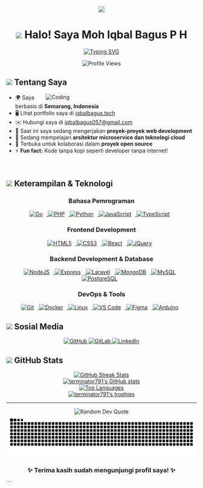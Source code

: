 <div align="center">
  <img src="https://media.giphy.com/media/v1.Y2lkPTc5MGI3NjExNzY5NDNkYmJmOTlmNzQyZDJmZGEyYzk2YjJkNmNlMDk3M2YwODUwMSZlcD12MV9pbnRlcm5hbF9naWZzX2dpZklkJmN0PWc/M9gbBd9nbDrOTu1Mqx/giphy.gif" width="100"/>
  
  # <img src="https://user-images.githubusercontent.com/18350557/176309783-0785949b-9127-417c-8b55-ab5a4333674e.gif"> Halo! Saya Moh Iqbal Bagus P H
  
  <p align="center">
    <a href="https://git.io/typing-svg"><img src="https://readme-typing-svg.herokuapp.com?font=Fira+Code&pause=1000&color=0891B2&center=true&vCenter=true&width=435&lines=Web+Developer;Backend+Engineer;Problem+Solver;Tech+Enthusiast" alt="Typing SVG" /></a>
  </p>
</div>

<div align="center">
  <img src="https://komarev.com/ghpvc/?username=terminator791&style=flat-square&color=0891B2" alt="Profile Views"/>
</div>

## <img src="https://media.giphy.com/media/v1.Y2lkPTc5MGI3NjExYTFjMzYzZTViOGM2ZmYwNjgwNzI2YzUyMmE0NmM1Y2ZiZTIzYjg0NyZlcD12MV9pbnRlcm5hbF9naWZzX2dpZklkJmN0PWc/WUlplcMpOCEmTGBtBW/giphy.gif" width="40"> Tentang Saya

<img align="right" alt="Coding" width="400" src="https://media.giphy.com/media/v1.Y2lkPTc5MGI3NjExODkyMGNkNTJlNjIzODA0NzgzZjhjZDljYThhYzI0OTYzNzc3MmY1NCZlcD12MV9pbnRlcm5hbF9naWZzX2dpZklkJmN0PWc/qgQUggAC3Pfv687qPC/giphy.gif">

- 🌍 Saya berbasis di **Semarang, Indonesia**
- 🖥️ Lihat portfolio saya di [iqbalbagus.tech](http://iqbalbagus.tech/)
- ✉️ Hubungi saya di [iqbalbagus057@gmail.com](mailto:iqbalbagus057@gmail.com)
- 🚀 Saat ini saya sedang mengerjakan **proyek-proyek web development**
- 🧠 Sedang mempelajari **arsitektur microservice dan teknologi cloud**
- 🤝 Terbuka untuk kolaborasi dalam **proyek open source**
- ⚡ **Fun fact:** Kode tanpa kopi seperti developer tanpa internet!

<br>

## <img src="https://media2.giphy.com/media/QssGEmpkyEOhBCb7e1/giphy.gif?cid=ecf05e47a0n3gi1bfqntqmob8g9aid1oyj2wr3ds3mg700bl&rid=giphy.gif" width="25"> Keterampilan & Teknologi

<div align="center">
  
  ### Bahasa Pemrograman
  
  <p>
    <a href="https://go.dev/doc/" target="_blank" rel="noreferrer">
      <img src="https://raw.githubusercontent.com/danielcranney/readme-generator/main/public/icons/skills/go-colored.svg" alt="Go" title="Go" width="40" height="40" style="margin-right:10px"/>
    </a>
    <a href="https://www.php.net/" target="_blank" rel="noreferrer">
      <img src="https://raw.githubusercontent.com/danielcranney/readme-generator/main/public/icons/skills/php-colored.svg" alt="PHP" title="PHP" width="40" height="40" style="margin-right:10px"/>
    </a>
    <a href="https://www.python.org/" target="_blank" rel="noreferrer">
      <img src="https://raw.githubusercontent.com/danielcranney/readme-generator/main/public/icons/skills/python-colored.svg" alt="Python" title="Python" width="40" height="40" style="margin-right:10px"/>
    </a>
    <a href="https://developer.mozilla.org/en-US/docs/Web/JavaScript" target="_blank" rel="noreferrer">
      <img src="https://raw.githubusercontent.com/danielcranney/readme-generator/main/public/icons/skills/javascript-colored.svg" alt="JavaScript" title="JavaScript" width="40" height="40" style="margin-right:10px"/>
    </a>
    <a href="https://www.typescriptlang.org/" target="_blank" rel="noreferrer">
      <img src="https://raw.githubusercontent.com/danielcranney/readme-generator/main/public/icons/skills/typescript-colored.svg" alt="TypeScript" title="TypeScript" width="40" height="40" style="margin-right:10px"/>
    </a>
  </p>

  ### Frontend Development
  
  <p>
    <a href="https://developer.mozilla.org/en-US/docs/Glossary/HTML5" target="_blank" rel="noreferrer">
      <img src="https://raw.githubusercontent.com/danielcranney/readme-generator/main/public/icons/skills/html5-colored.svg" alt="HTML5" title="HTML5" width="40" height="40" style="margin-right:10px"/>
    </a>
    <a href="https://www.w3.org/TR/CSS/#css" target="_blank" rel="noreferrer">
      <img src="https://raw.githubusercontent.com/danielcranney/readme-generator/main/public/icons/skills/css3-colored.svg" alt="CSS3" title="CSS3" width="40" height="40" style="margin-right:10px"/>
    </a>
    <a href="https://reactjs.org/" target="_blank" rel="noreferrer">
      <img src="https://raw.githubusercontent.com/danielcranney/readme-generator/main/public/icons/skills/react-colored.svg" alt="React" title="React" width="40" height="40" style="margin-right:10px"/>
    </a>
    <a href="https://jquery.com/" target="_blank" rel="noreferrer">
      <img src="https://raw.githubusercontent.com/danielcranney/readme-generator/main/public/icons/skills/jquery-colored.svg" alt="JQuery" title="JQuery" width="40" height="40" style="margin-right:10px"/>
    </a>
  </p>
  
  ### Backend Development & Database
  
  <p>
    <a href="https://nodejs.org/en/" target="_blank" rel="noreferrer">
      <img src="https://raw.githubusercontent.com/danielcranney/readme-generator/main/public/icons/skills/nodejs-colored.svg" alt="NodeJS" title="NodeJS" width="40" height="40" style="margin-right:10px"/>
    </a>
    <a href="https://expressjs.com/" target="_blank" rel="noreferrer">
      <img src="https://raw.githubusercontent.com/danielcranney/readme-generator/main/public/icons/skills/express-colored-dark.svg" alt="Express" title="Express" width="40" height="40" style="margin-right:10px"/>
    </a>
    <a href="https://laravel.com/" target="_blank" rel="noreferrer">
      <img src="https://raw.githubusercontent.com/danielcranney/readme-generator/main/public/icons/skills/laravel-colored.svg" alt="Laravel" title="Laravel" width="40" height="40" style="margin-right:10px"/>
    </a>
    <a href="https://www.mongodb.com/" target="_blank" rel="noreferrer">
      <img src="https://raw.githubusercontent.com/danielcranney/readme-generator/main/public/icons/skills/mongodb-colored.svg" alt="MongoDB" title="MongoDB" width="40" height="40" style="margin-right:10px"/>
    </a>
    <a href="https://www.mysql.com/" target="_blank" rel="noreferrer">
      <img src="https://raw.githubusercontent.com/danielcranney/readme-generator/main/public/icons/skills/mysql-colored.svg" alt="MySQL" title="MySQL" width="40" height="40" style="margin-right:10px"/>
    </a>
    <a href="https://www.postgresql.org/" target="_blank" rel="noreferrer">
      <img src="https://raw.githubusercontent.com/danielcranney/readme-generator/main/public/icons/skills/postgresql-colored.svg" alt="PostgreSQL" title="PostgreSQL" width="40" height="40" style="margin-right:10px"/>
    </a>
  </p>
  
  ### DevOps & Tools
  
  <p>
    <a href="https://git-scm.com/" target="_blank" rel="noreferrer">
      <img src="https://raw.githubusercontent.com/danielcranney/readme-generator/main/public/icons/skills/git-colored.svg" alt="Git" title="Git" width="40" height="40" style="margin-right:10px"/>
    </a>
    <a href="https://www.docker.com/" target="_blank" rel="noreferrer">
      <img src="https://raw.githubusercontent.com/danielcranney/readme-generator/main/public/icons/skills/docker-colored.svg" alt="Docker" title="Docker" width="40" height="40" style="margin-right:10px"/>
    </a>
    <a href="https://www.linux.org" target="_blank" rel="noreferrer">
      <img src="https://raw.githubusercontent.com/danielcranney/readme-generator/main/public/icons/skills/linux-colored.svg" alt="Linux" title="Linux" width="40" height="40" style="margin-right:10px"/>
    </a>
    <a href="https://code.visualstudio.com/" target="_blank" rel="noreferrer">
      <img src="https://raw.githubusercontent.com/danielcranney/readme-generator/main/public/icons/skills/visualstudiocode-colored.svg" alt="VS Code" title="VS Code" width="40" height="40" style="margin-right:10px"/>
    </a>
    <a href="https://www.figma.com/" target="_blank" rel="noreferrer">
      <img src="https://raw.githubusercontent.com/danielcranney/readme-generator/main/public/icons/skills/figma-colored.svg" alt="Figma" title="Figma" width="40" height="40" style="margin-right:10px"/>
    </a>
    <a href="https://store.arduino.cc/" target="_blank" rel="noreferrer">
      <img src="https://raw.githubusercontent.com/danielcranney/readme-generator/main/public/icons/skills/arduino-colored.svg" alt="Arduino" title="Arduino" width="40" height="40" style="margin-right:10px"/>
    </a>
  </p>
</div>

## <img src="https://media.giphy.com/media/v1.Y2lkPTc5MGI3NjExOTJjYjQ0NDUzM2Y2ZjVlNjU2YjQ5MWUzNjk1ZTRmODg1ZTllYjk5YyZlcD12MV9pbnRlcm5hbF9naWZzX2dpZklkJmN0PWc/iY8CRBdQXODJSCERIr/giphy.gif" width="35"> Sosial Media

<p align="center">
  <a href="https://www.github.com/terminator791" target="_blank" rel="noreferrer">
    <picture>
      <source media="(prefers-color-scheme: dark)" srcset="https://raw.githubusercontent.com/danielcranney/readme-generator/main/public/icons/socials/github-dark.svg" />
      <source media="(prefers-color-scheme: light)" srcset="https://raw.githubusercontent.com/danielcranney/readme-generator/main/public/icons/socials/github.svg" />
      <img src="https://raw.githubusercontent.com/danielcranney/readme-generator/main/public/icons/socials/github.svg" width="40" height="40" alt="GitHub" title="GitHub" />
    </picture>
  </a>
  <a href="https://www.gitlab.com/terminator791" target="_blank" rel="noreferrer">
    <picture>
      <source media="(prefers-color-scheme: dark)" srcset="" />
      <source media="(prefers-color-scheme: light)" srcset="https://raw.githubusercontent.com/danielcranney/readme-generator/main/public/icons/socials/gitlab.svg" />
      <img src="https://raw.githubusercontent.com/danielcranney/readme-generator/main/public/icons/socials/gitlab.svg" width="40" height="40" alt="GitLab" title="GitLab" />
    </picture>
  </a>
  <a href="https://www.linkedin.com/in/moh-iqbal-bagus-prasetyo-hutomo-65aa171b7/" target="_blank" rel="noreferrer">
    <picture>
      <source media="(prefers-color-scheme: dark)" srcset="https://raw.githubusercontent.com/danielcranney/readme-generator/main/public/icons/socials/linkedin-dark.svg" />
      <source media="(prefers-color-scheme: light)" srcset="https://raw.githubusercontent.com/danielcranney/readme-generator/main/public/icons/socials/linkedin.svg" />
      <img src="https://raw.githubusercontent.com/danielcranney/readme-generator/main/public/icons/socials/linkedin.svg" width="40" height="40" alt="LinkedIn" title="LinkedIn" />
    </picture>
  </a>
</p>

## <img src="https://media.giphy.com/media/v1.Y2lkPTc5MGI3NjExYzc3NmVmODYzYzhmMjU0ZTU0ZjE2YmM5NDUwMDJhYmZmODIxMzg2MCZlcD12MV9pbnRlcm5hbF9naWZzX2dpZklkJmN0PWc/UVG0BN8TOMKkPOJS6e/giphy.gif" width="30"> GitHub Stats

<div align="center">
  <a href="http://www.github.com/terminator791">
    <img src="https://github-readme-streak-stats.herokuapp.com/?user=terminator791&stroke=ffffff&background=0D1117&ring=0891b2&fire=0891b2&currStreakNum=ffffff&currStreakLabel=0891b2&sideNums=ffffff&sideLabels=ffffff&dates=ffffff&hide_border=true" alt="GitHub Streak Stats" />
  </a>
</div>

<div align="center">
  <a href="http://www.github.com/terminator791">
    <img src="https://github-readme-stats.vercel.app/api?username=terminator791&show_icons=true&count_private=true&title_color=0891b2&text_color=ffffff&icon_color=0891b2&bg_color=0D1117&hide_border=true&show_icons=true" alt="terminator791's GitHub stats" />
  </a>
</div>

<div align="center">
  <a href="https://github.com/terminator791">
    <img src="https://github-readme-stats.vercel.app/api/top-langs/?username=terminator791&langs_count=6&title_color=0891b2&text_color=ffffff&icon_color=0891b2&bg_color=0D1117&hide_border=true&layout=compact&card_width=320" alt="Top Languages" />
  </a>
</div>

<div align="center">
  <a href="https://github.com/terminator791">
    <img src="https://github-profile-trophy.vercel.app/?username=terminator791&theme=algolia&no-frame=true&no-bg=true&row=1&column=6" alt="terminator791's trophies" />
  </a>
</div>

---

<div align="center">
  <img src="https://quotes-github-readme.vercel.app/api?type=horizontal&theme=radical" alt="Random Dev Quote"/>
</div>

<div align="center">
  <img src="https://github.com/terminator791/terminator791/blob/output/github-contribution-grid-snake-dark.svg" alt="Snake animation" />
</div>

<div align="center">
  <h3>✨ Terima kasih sudah mengunjungi profil saya! ✨</h3>
</div>
```

